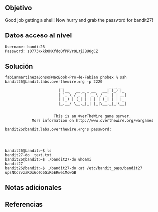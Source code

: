 ## Objetivo
Good job getting a shell! Now hurry and grab the password for bandit27!
## Datos  acceso al nivel
```
Username: bandit26
Password: s0773xxkk0MXfdqOfPRVr9L3jJBUOgCZ
```
## Solución
```
fabianmartinezalonso@MacBook-Pro-de-Fabian phobex % ssh bandit26@bandit.labs.overthewire.org -p 2220       
                         _                     _ _ _   
                        | |__   __ _ _ __   __| (_) |_ 
                        | '_ \ / _` | '_ \ / _` | | __|
                        | |_) | (_| | | | | (_| | | |_ 
                        |_.__/ \__,_|_| |_|\__,_|_|\__|
                                                       

                      This is an OverTheWire game server. 
            More information on http://www.overthewire.org/wargames

bandit26@bandit.labs.overthewire.org's password: 




bandit26@bandit:~$ ls
bandit27-do  text.txt
bandit26@bandit:~$ ./bandit27-do whoami
bandit27
bandit26@bandit:~$ ./bandit27-do cat /etc/bandit_pass/bandit27
upsNCc7vzaRDx6oZC6GiR6ERwe1MowGB
```
## Notas adicionales
## Referencias